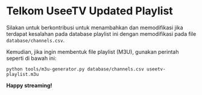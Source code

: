 # Telkom UseeTV Updated Playlist

Silakan untuk berkontribusi untuk menambahkan dan memodifikasi jika terdapat kesalahan pada database playlist ini dengan memodifikasi pada file `database/channels.csv`.

Kemudian, jika ingin membentuk file playlist (M3U), gunakan perintah seperti di bawah ini:

```
python tools/m3u-generator.py database/channels.csv useetv-playlist.m3u
```

**Happy streaming!**